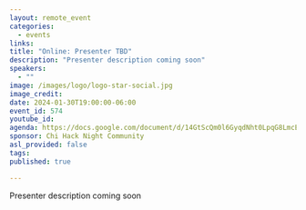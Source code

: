 ```yaml
---
layout: remote_event
categories:
  - events
links: 
title: "Online: Presenter TBD"
description: "Presenter description coming soon"
speakers:
  - ""
image: /images/logo/logo-star-social.jpg
image_credit:
date: 2024-01-30T19:00:00-06:00
event_id: 574
youtube_id: 
agenda: https://docs.google.com/document/d/14GtScQm0l6GyqdNht0LpqG8LmcEF7i3COjNJ06PaTj8/edit#
sponsor: Chi Hack Night Community
asl_provided: false
tags: 
published: true

---
```


Presenter description coming soon

